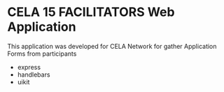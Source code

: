 # CELA 15 FACILITATORS Web Application

This application was developed for CELA Network for gather Application Forms from participants

- express
- handlebars
- uikit
